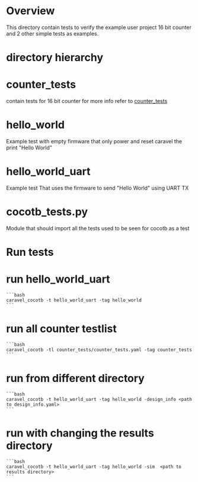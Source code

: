 Overview
======== 
This directory contain tests to verify the example user project 16 bit counter and 2 other simple tests as examples. 

directory hierarchy
=====================

# counter_tests 
 
contain tests for 16 bit counter for more info refer to [counter_tests](counter_tests/README.md)
 
 # hello_world 
 
 Example test with empty firmware that only power and reset caravel the print "Hello World" 
 
 # hello_world_uart 
 
 Example test That uses the firmware to send "Hello World" using UART TX 
 
# cocotb_tests.py 

Module that should import all the tests used to be seen for cocotb as a test

 
Run tests 
===========
# run hello_world_uart
    ```bash
    caravel_cocotb -t hello_world_uart -tag hello_world 
    ```
# run all counter testlist
    ```bash
    caravel_cocotb -tl counter_tests/counter_tests.yaml -tag counter_tests 
    ```
# run from different directory
    ```bash
    caravel_cocotb -t hello_world_uart -tag hello_world -design_info <path to design_info.yaml>
    ```      
# run with changing the results directory
    ```bash
    caravel_cocotb -t hello_world_uart -tag hello_world -sim  <path to results directory>
    ```  

